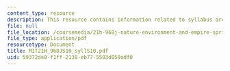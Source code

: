 ```yaml
---
content_type: resource
description: This resource contains information related to syllabus archive for 2010.
file: null
file_location: /coursemedia/21h-968j-nature-environment-and-empire-spring-2010/59372de0f1ff2138eb775503d059adf0_MIT21H_968JS10_syllS10.pdf
file_type: application/pdf
resourcetype: Document
title: MIT21H_968JS10_syllS10.pdf
uid: 59372de0-f1ff-2138-eb77-5503d059adf0
---
```

